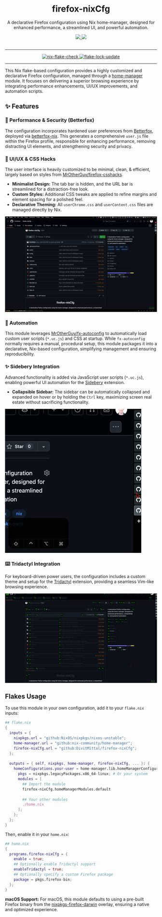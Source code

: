 <h1 align='center'>firefox-nixCfg</h1>
<div align='center'>
    <p>A declarative Firefox configuration using Nix home-manager, designed for enhanced performance, a streamlined UI, and powerful automation.</p>
    <div align='center'>
        <a href='https://github.com/DivitMittal/firefox-nixCfg'>
            <img src='https://img.shields.io/github/repo-size/DivitMittal/firefox-nixCfg?&style=for-the-badge&logo=github'>
        </a>
        <a href='https://github.com/DivitMittal/firefox-nixCfg/blob/main/LICENSE'>
            <img src='https://img.shields.io/static/v1.svg?style=for-the-badge&label=License&message=MIT&logo=unlicense'/>
        </a>
    </div>
    <br>
</div>

---

<div align='center'>
    <a href="https://github.com/DivitMittal/firefox-nixCfg/actions/workflows/flake-check.yml">
        <img src="https://github.com/DivitMittal/firefox-nixCfg/actions/workflows/flake-check.yml/badge.svg" alt="nix-flake-check"/>
    </a>
    <a href="https://github.com/DivitMittal/firefox-nixCfg/actions/workflows/flake-lock-update.yml">
        <img src="https://github.com/DivitMittal/firefox-nixCfg/actions/workflows/flake-lock-update.yml/badge.svg" alt="flake-lock-update"/>
    </a>
</div>

---

This Nix flake-based configuration provides a highly customized and declarative Firefox configuration, managed through a [home-manager](https://github.com/nix-community/home-manager) module. It focuses on delivering a superior browsing experience by integrating performance enhancements, UI/UX improvements, and automation scripts.

## ✨ Features

### 🚀 Performance & Security (Betterfox)

The configuration incorporates hardened user preferences from [Betterfox](https://github.com/yokoffing/Betterfox), deployed via [betterfox-nix](https://github.com/HeitorAugustoLN/betterfox-nix). This generates a comprehensive `user.js` file within the Firefox profile, responsible for enhancing performance, removing distracting UI elements, and strengthening security and privacy.

### 🎨 UI/UX & CSS Hacks

The user interface is heavily customized to be minimal, clean, & efficient, largely based on styles from [MrOtherGuy/firefox-csshacks](https.github.com/MrOtherGuy/firefox-csshacks).

- **Minimalist Design:** The tab bar is hidden, and the URL bar is streamlined for a distraction-free look.
- **Custom Styles:** Additional CSS tweaks are applied to refine margins and element spacing for a polished feel.
- **Declarative Theming:** All `userChrome.css` and `userContent.css` files are managed directly by Nix.

![Custom Firefox UI](assets/ui.png)

### 🤖 Automation

This module leverages [MrOtherGuy/fx-autoconfig](https://github.com/MrOtherGuy/fx-autoconfig) to automatically load custom user scripts (`*.uc.js`) and CSS at startup. While `fx-autoconfig` normally requires a manual, procedural setup, this module packages it into a declarative, Nix-based configuration, simplifying management and ensuring reproducibility.

### ✨ Sidebery Integration

Advanced functionality is added via JavaScript user scripts (`*.uc.js`), enabling powerful UI automation for the [Sidebery](https://addons.mozilla.org/en-US/firefox/addon/sidebery/) extension.

- **Collapsible Sidebar:** The sidebar can be automatically collapsed and expanded on hover or by holding the `Ctrl` key, maximizing screen real estate without sacrificing functionality.

![Sidebery Automation GIF](assets/sidebar.gif)

### ⌨️ Tridactyl Integration

For keyboard-driven power users, the configuration includes a custom theme and setup for the [Tridactyl](https://github.com/tridactyl/tridactyl) extension, providing a seamless Vim-like browsing experience.

![Tridactyl Theme GIF](assets/tridactyl.gif)

## Flakes Usage

To use this module in your own configuration, add it to your `flake.nix` inputs:

```nix
## flake.nix
{
  inputs = {
    nixpkgs.url = "github:NixOS/nixpkgs/nixos-unstable";
    home-manager.url = "github:nix-community/home-manager";
    firefox-nixCfg.url = "github:DivitMittal/firefox-nixCfg";
  };

  outputs = { self, nixpkgs, home-manager, firefox-nixCfg, ... }: {
    homeConfigurations.your-user = home-manager.lib.homeManagerConfiguration {
      pkgs = nixpkgs.legacyPackages.x86_64-linux; # Or your system
      modules = [
        ## Import the module
        firefox-nixCfg.homeManagerModules.default

        ## Your other modules
        ./home.nix
      ];
    };
  };
}
```

Then, enable it in your `home.nix`:

```nix
## home.nix
{
  programs.firefox-nixCfg = {
    enable = true;
    ## Optionally enable Tridactyl support
    enableTridactyl = true;
    ## Optionally specify a custom Firefox package
    package = pkgs.firefox-bin;
  };
}
```

**macOS Support:** For macOS, this module defaults to using a pre-built Firefox binary from the [nixpkgs-firefox-darwin](https://github.com/bandithedoge/nixpkgs-firefox-darwin) overlay, ensuring a native and optimized experience.
